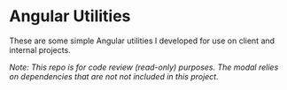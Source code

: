 # Angular Utilities

These are some simple Angular utilities I developed for use on client and internal projects.

_Note: This repo is for code review (read-only) purposes. The modal relies on dependencies that are not not included in this project._
